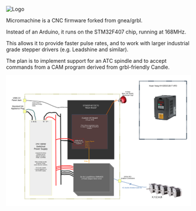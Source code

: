 ![Logo](/doc/images/logo.svg|scale=50%)

Micromachine is a CNC firmware forked from gnea/grbl.

Instead of an Arduino, it runs on the STM32F407 chip, running at 168MHz.

This allows it to provide faster pulse rates, and to work with larger industrial grade stepper drivers (e.g. Leadshine and similar).

The plan is to implement support for an ATC spindle and to accept commands from a CAM program derived from grbl-friendly Candle.

![System Architecture](/doc/SystemWiring.svg)
